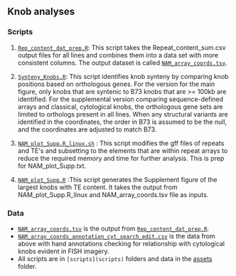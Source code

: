 ## Knob analyses

### Scripts

1. [`Rep_content_dat_prep.R`](scripts/Rep_content_dat_prep.R): This script takes the Repeat_content_sum.csv output files for all lines
and combines them into a data set with more consistent columns. The output
dataset is called [`NAM_array_coords.tsv`](assets/NAM_array_coords.tsv).

2. [`Synteny_Knobs.R`](scripts/Synteny_Knobs.R): This script identifies knob synteny by comparing knob positions based on orthologous
genes. For the version for the main figure, only knobs that are syntenic to
B73 knobs that are >= 100kb are identified. For the supplemental version comparing
sequence-defined arrays and classical, cytological knobs, the orthologous gene sets
are limited to orthologs present in all lines. When any structural variants are identified
in the coordinates, the order in B73 is assumed to be the null, and the coordinates are
adjusted to match B73.

3. [`NAM_plot_Supp.R_linux.sh`](scripts/NAM_plot_Supp.R_linux.sh) : This script modifies the gff files of repeats and TE's and subsetting to the elements that are within repeat arrays to reduce the required memory and time for further analysis. This is prep for NAM_plot_Supp.txt.

4. [`NAM_plot_Supp.R`](scripts/NAM_plot_Supp.R) :This script generates the Supplement figure of the largest knobs with TE content. It takes the output from NAM_plot_Supp.R_linux and NAM_array_coords.tsv file as inputs.


### Data

* [`NAM_array_coords.tsv`](assets/NAM_array_coords.tsv) is the output from [`Rep_content_dat_prep.R`](assets/Rep_content_dat_prep.R).
* [`NAM_array_coords_annotation_cyt_search_edit.csv`](assets/NAM_array_coords_annotation_cyt_search_edit.csv) is the data from above with hand annotations checking for relationship with cytological knobs evident in FISH imagery.
* All scripts are in `[scripts](scripts)` folders and data in the [assets](assets) folder.
